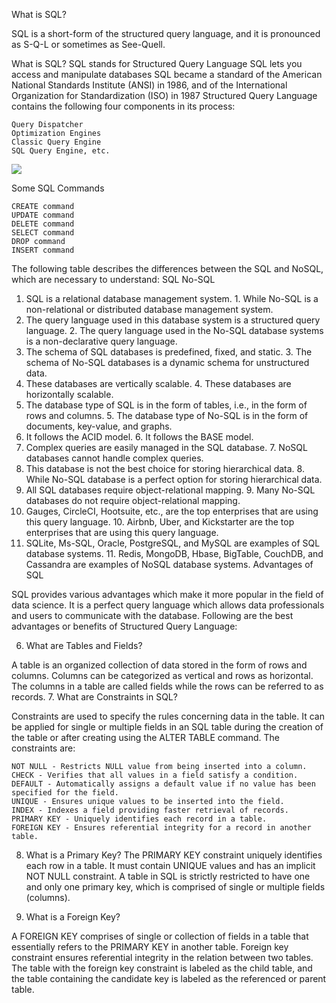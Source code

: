 What is SQL?

SQL is a short-form of the structured query language, and it is pronounced as S-Q-L or sometimes as See-Quell.

What is SQL?
SQL stands for Structured Query Language
SQL lets you access and manipulate databases
SQL became a standard of the American National Standards Institute (ANSI) in 1986, and of the International Organization for Standardization (ISO) in 1987
Structured Query Language contains the following four components in its process:


    Query Dispatcher
    Optimization Engines
    Classic Query Engine
    SQL Query Engine, etc.


![](https://static.javatpoint.com/sqlpages/images/sql-process.png)


Some SQL Commands

    CREATE command
    UPDATE command
    DELETE command
    SELECT command
    DROP command
    INSERT command
    
    
The following table describes the differences between the SQL and NoSQL, which are necessary to understand:
SQL 	No-SQL
1. SQL is a relational database management system. 	1. While No-SQL is a non-relational or distributed database management system.
2. The query language used in this database system is a structured query language. 	2. The query language used in the No-SQL database systems is a non-declarative query language.
3. The schema of SQL databases is predefined, fixed, and static. 	3. The schema of No-SQL databases is a dynamic schema for unstructured data.
4. These databases are vertically scalable. 	4. These databases are horizontally scalable.
5. The database type of SQL is in the form of tables, i.e., in the form of rows and columns. 	5. The database type of No-SQL is in the form of documents, key-value, and graphs.
6. It follows the ACID model. 	6. It follows the BASE model.
7. Complex queries are easily managed in the SQL database. 	7. NoSQL databases cannot handle complex queries.
8. This database is not the best choice for storing hierarchical data. 	8. While No-SQL database is a perfect option for storing hierarchical data.
9. All SQL databases require object-relational mapping. 	9. Many No-SQL databases do not require object-relational mapping.
10. Gauges, CircleCI, Hootsuite, etc., are the top enterprises that are using this query language. 	10. Airbnb, Uber, and Kickstarter are the top enterprises that are using this query language.
11. SQLite, Ms-SQL, Oracle, PostgreSQL, and MySQL are examples of SQL database systems. 	11. Redis, MongoDB, Hbase, BigTable, CouchDB, and Cassandra are examples of NoSQL database systems.
Advantages of SQL

SQL provides various advantages which make it more popular in the field of data science. It is a perfect query language which allows data professionals and users to communicate with the database. Following are the best advantages or benefits of Structured Query Language:



6. What are Tables and Fields?

A table is an organized collection of data stored in the form of rows and columns. Columns can be categorized as vertical and rows as horizontal. The columns in a table are called fields while the rows can be referred to as records.
7. What are Constraints in SQL?

Constraints are used to specify the rules concerning data in the table. It can be applied for single or multiple fields in an SQL table during the creation of the table or after creating using the ALTER TABLE command. The constraints are:

    NOT NULL - Restricts NULL value from being inserted into a column.
    CHECK - Verifies that all values in a field satisfy a condition.
    DEFAULT - Automatically assigns a default value if no value has been specified for the field.
    UNIQUE - Ensures unique values to be inserted into the field.
    INDEX - Indexes a field providing faster retrieval of records.
    PRIMARY KEY - Uniquely identifies each record in a table.
    FOREIGN KEY - Ensures referential integrity for a record in another table.

8. What is a Primary Key?
The PRIMARY KEY constraint uniquely identifies each row in a table. It must contain UNIQUE values and has an implicit NOT NULL constraint.
A table in SQL is strictly restricted to have one and only one primary key, which is comprised of single or multiple fields (columns).


10. What is a Foreign Key?

A FOREIGN KEY comprises of single or collection of fields in a table that essentially refers to the PRIMARY KEY in another table. Foreign key constraint ensures referential integrity in the relation between two tables.
The table with the foreign key constraint is labeled as the child table, and the table containing the candidate key is labeled as the referenced or parent table.
